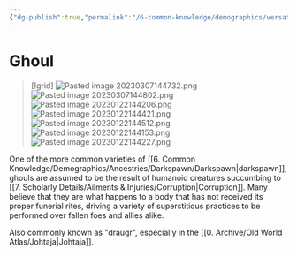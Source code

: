 ```yaml
---
{"dg-publish":true,"permalink":"/6-common-knowledge/demographics/versatile-heritages/ghoul/"}
---
```


# Ghoul

>[!grid]
>![Pasted image 20230307144732.png](/img/user/x.%20Assets/Attachments/Pasted%20image%2020230307144732.png)
>![Pasted image 20230307144802.png](/img/user/x.%20Assets/Attachments/Pasted%20image%2020230307144802.png)
>![Pasted image 20230122144206.png](/img/user/x.%20Assets/Attachments/Pasted%20image%2020230122144206.png)
>![Pasted image 20230122144421.png](/img/user/x.%20Assets/Attachments/Pasted%20image%2020230122144421.png)
>![Pasted image 20230122144512.png](/img/user/x.%20Assets/Attachments/Pasted%20image%2020230122144512.png)
>![Pasted image 20230122144153.png](/img/user/x.%20Assets/Attachments/Pasted%20image%2020230122144153.png)
>![Pasted image 20230122144227.png](/img/user/x.%20Assets/Attachments/Pasted%20image%2020230122144227.png)

One of the more common varieties of [[6. Common Knowledge/Demographics/Ancestries/Darkspawn/Darkspawn\|darkspawn]], ghouls are assumed to be the result of humanoid creatures succumbing to [[7. Scholarly Details/Ailments & Injuries/Corruption\|Corruption]]. Many believe that they are what happens to a body that has not received its proper funerial rites, driving a variety of superstitious practices to be performed over fallen foes and allies alike. 

Also commonly known as "draugr", especially in the [[0. Archive/Old World Atlas/Johtaja\|Johtaja]]. 
